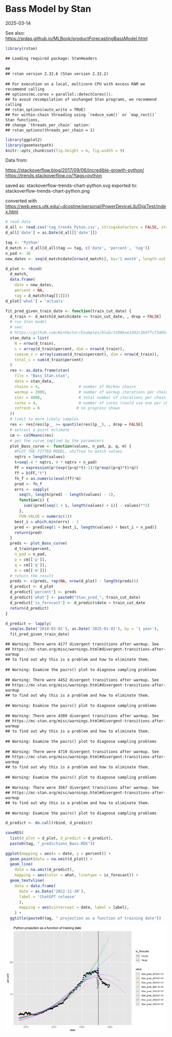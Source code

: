 Bass Model by Stan
================
2025-03-14

See also:
<https://srdas.github.io/MLBook/productForecastingBassModel.html>

``` r
library(rstan)
```

    ## Loading required package: StanHeaders

    ## 
    ## rstan version 2.32.6 (Stan version 2.32.2)

    ## For execution on a local, multicore CPU with excess RAM we recommend calling
    ## options(mc.cores = parallel::detectCores()).
    ## To avoid recompilation of unchanged Stan programs, we recommend calling
    ## rstan_options(auto_write = TRUE)
    ## For within-chain threading using `reduce_sum()` or `map_rect()` Stan functions,
    ## change `threads_per_chain` option:
    ## rstan_options(threads_per_chain = 1)

``` r
library(ggplot2)
library(geomtextpath)
knitr::opts_chunk$set(fig.height = 6, fig.width = 9)
```

Data from:

<https://stackoverflow.blog/2017/09/06/incredible-growth-python/>
<https://trends.stackoverflow.co/?tags=python>

saved as: stackoverflow-trends-chart-python.svg exported to:
stackoverflow-trends-chart-python.png

converted with
<https://web.eecs.utk.edu/~dcostine/personal/PowerDeviceLib/DigiTest/index.html>

``` r
# read data
d_all <- read.csv('tag_trends_Pyton.csv', stringsAsFactors = FALSE, strip.white = TRUE)
d_all['date'] = as.Date(d_all[['date']])
```

``` r
tag <- 'Python'
d_match <- d_all[d_all$tag == tag, c('date', 'percent', 'tag')]
n_pad <- 36
new_dates <- seq(d_match$date[nrow(d_match)], by='1 month', length.out = n_pad + 1)[2:(n_pad + 1)]
```

``` r
d_plot <- rbind(
  d_match,
  data.frame(
    date = new_dates,
    percent = NA,
    tag = d_match$tag[[1]]))
d_plot['what'] = 'actuals'
```

``` r
fit_pred_given_train_date <- function(train_cut_date) {
  d_train <- d_match[d_match$date <= train_cut_date, , drop = FALSE]
  # run Stan model
  # see:
  # https://github.com/WinVector/Examples/blob/31066ae1d42c369ffcf3d0544f3972ed4f691e2c/MetaAnalysis/Amlodipine/ExaminingMetaAnalysis.m
  stan_data = list(
    N = nrow(d_train),
    s = array(d_train$percent, dim = nrow(d_train)),
    cumsum_s = array(cumsum(d_train$percent), dim = nrow(d_train)),
    total_s = sum(d_train$percent)
  )
  res <- as.data.frame(stan(
    file = "Bass_Stan.stan",
    data = stan_data,
    chains = 4,                 # number of Markov chains
    warmup = 2000,              # number of warmup iterations per chain
    iter = 4000,                # total number of iterations per chain
    cores = 4,                  # number of cores (could use one per chain)
    refresh = 0                # no progress shown
  ))
  # limit to more likely samples
  res <- res[res$lp__ >= quantile(res$lp__), , drop = FALSE]
  # extract a point estimate
  cm <- colMeans(res)
  # get the curve implied by the parameters
  plot_Bass_curve <- function(values, n_pad, p, q, m) {
    #PLOT THE FITTED MODEL, shifted to match values
    nqtrs = length(values)
    t=seq(-4 * nqtrs, 4 * nqtrs + n_pad)
    FF = expression(p*(exp((p+q)*t)-1)/(p*exp((p+q)*t)+q))
    ff = D(FF,"t")
    fn_f = as.numeric(eval(ff)*m)
    pred <- fn_f
    errs <- vapply(
      seq(0, length(pred) - length(values) - 1), 
      function(i) {
        sum((pred[seq(1 + i, length(values) + i)] - values)**2)
      }, 
      FUN.VALUE = numeric(1))
    best_i = which.min(errs) - 1
    pred <- pred[seq(1 + best_i, length(values) + best_i + n_pad)]
    return(pred)
  }
  preds <- plot_Bass_curve(
    d_train$percent, 
    n_pad = n_pad, 
    p = cm[['p']],
    q = cm[['q']], 
    m = cm[['m']])
  # return the result
  preds <- c(preds, rep(NA, nrow(d_plot) - length(preds)))
  d_predict <- d_plot
  d_predict['percent'] <- preds
  d_predict['what'] <- paste0("Stan_pred_", train_cut_date)
  d_predict['is_forecast'] <- d_predict$date > train_cut_date
  return(d_predict)
}
```

``` r
d_predict <- lapply(
  seq(as.Date('2018-01-01'), as.Date('2025-01-01'), by = '1 year'),
  fit_pred_given_train_date)
```

    ## Warning: There were 4177 divergent transitions after warmup. See
    ## https://mc-stan.org/misc/warnings.html#divergent-transitions-after-warmup
    ## to find out why this is a problem and how to eliminate them.

    ## Warning: Examine the pairs() plot to diagnose sampling problems

    ## Warning: There were 4452 divergent transitions after warmup. See
    ## https://mc-stan.org/misc/warnings.html#divergent-transitions-after-warmup
    ## to find out why this is a problem and how to eliminate them.

    ## Warning: Examine the pairs() plot to diagnose sampling problems

    ## Warning: There were 4389 divergent transitions after warmup. See
    ## https://mc-stan.org/misc/warnings.html#divergent-transitions-after-warmup
    ## to find out why this is a problem and how to eliminate them.

    ## Warning: Examine the pairs() plot to diagnose sampling problems

    ## Warning: There were 4719 divergent transitions after warmup. See
    ## https://mc-stan.org/misc/warnings.html#divergent-transitions-after-warmup
    ## to find out why this is a problem and how to eliminate them.

    ## Warning: Examine the pairs() plot to diagnose sampling problems

    ## Warning: There were 3567 divergent transitions after warmup. See
    ## https://mc-stan.org/misc/warnings.html#divergent-transitions-after-warmup
    ## to find out why this is a problem and how to eliminate them.

    ## Warning: Examine the pairs() plot to diagnose sampling problems

``` r
d_predict <- do.call(rbind, d_predict)
```

``` r
saveRDS(
  list(d_plot = d_plot, d_predict = d_predict), 
  paste0(tag, "_predictions_Bass.RDS"))
```

``` r
ggplot(mapping = aes(x = date, y = percent)) +
  geom_point(data = na.omit(d_plot)) +
  geom_line(
    data = na.omit(d_predict),
    mapping = aes(color = what, linetype = is_forecast)) +
  geom_textvline(
    data = data.frame(
      date = as.Date('2022-11-30'),
      label = 'ChatGPT release'
      ),
      mapping = aes(xintercept = date, label = label),
    ) + 
  ggtitle(paste0(tag, " projection as a function of training date"))
```

![](Bass_Stan_files/figure-gfm/unnamed-chunk-9-1.png)<!-- -->
